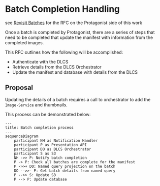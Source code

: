# Batch Completion Handling

see [Revisit Batches](https://github.com/dlcs/protagonist/pull/929/files#diff-0d380a6db64580407caa9f4adf06d996bda15e74e4781bc048b2ebf4da8e7b74) for the RFC on the Protagonist side of this work

Once a batch is completed by Protagonist, there are a series of steps that need to be completed that update the manifest with information from the completed images.

This RFC outlines how the following will be accomplished:

- Authenticate with the DLCS
- Retrieve details from the DLCS Orchestrator
- Update the manifest and database with details from the DLCS

## Proposal

Updating the details of a batch requires a call to orchestrator to add the `Image-Service` and thumbnails.

This process can be demonstrated below:

```mermaid
---
title: Batch completion process
---
sequenceDiagram
    participant NH as Notification Handler 
    participant P as Presentation API
    participant DO as DLCS Orchestrator
    participant S as S3
    NH ->> P: Notify batch completion
    P -> P: Check all batches are complete for the manifest
    P ->>+ DO: Named query projection on the batch
    DO -->>- P: Get batch details from named query
    P -->> S: Update S3
    P --> P: Update database
```
